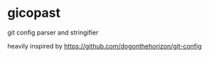 # gicopast

git config parser and stringifier

heavily inspired by <https://github.com/dogonthehorizon/git-config>
